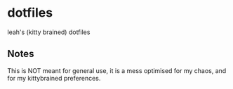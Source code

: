 # dotfiles
leah's (kitty brained) dotfiles

## Notes
This is NOT meant for general use, it is a mess optimised for my chaos, and for my kittybrained preferences.
